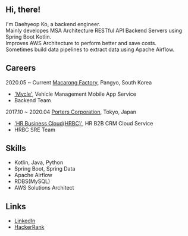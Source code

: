 ## Hi, there!

I'm Daehyeop Ko, a backend engineer.  
Mainly developes MSA Architecture RESTful API Backend Servers using Spring Boot Kotlin.  
Improves AWS Architecture to perform better and save costs.  
Sometimes build data pipelines to extract data using Apache Airflow.

## Careers
2020.05 ~ Current [Macarong Factory](https://mycle.co.kr/), Pangyo, South Korea
 - ['Mycle'](https://mycle.co.kr/), Vehicle Management Mobile App Service  
 - Backend Team

2017.10 ~ 2020.04 [Porters Corporation](https://www.porters.jp/), Tokyo, Japan
 - ['HR Business Cloud(HRBC)'](https://hrbc.porters.jp/), HR B2B CRM Cloud Service  
 - HRBC SRE Team

## Skills
  - Kotlin, Java, Python
  - Spring Boot, Spring Data
  - Apache Airflow
  - RDBS(MySQL)
  - AWS Solutions Architect

## Links
- [LinkedIn](https://www.linkedin.com/in/daehyeop-ko-robin)
- [HackerRank](https://www.hackerrank.com/daehyeop_ko)
